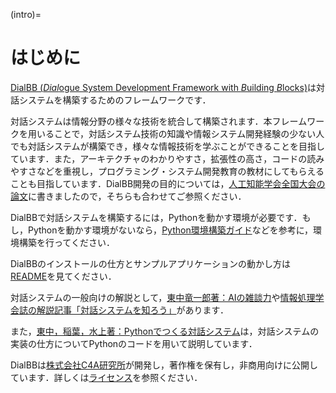 (intro)=
# はじめに

[DialBB (*Dial*ogue System Development Framework with *B*uilding *B*locks)](https://github.com/c4a-ri/dialbb)は対話システムを構築するためのフレームワークです．

対話システムは情報分野の様々な技術を統合して構築されます．本フレームワークを用いることで，対話システム技術の知識や情報システム開発経験の少ない人でも対話システムが構築でき，様々な情報技術を学ぶことができることを目指しています．また，アーキテクチャのわかりやすさ，拡張性の高さ，コードの読みやすさなどを重視し，プログラミング・システム開発教育の教材にしてもらえることも目指しています．DialBB開発の目的については，[人工知能学会全国大会の論文](https://www.jstage.jst.go.jp/article/pjsai/JSAI2023/0/JSAI2023_4A2GS604/_article/-char/ja/)に書きましたので，そちらも合わせてご参照ください．

DialBBで対話システムを構築するには，Pythonを動かす環境が必要です．もし，Pythonを動かす環境がないなら，[Python環境構築ガイド](https://www.python.jp/install/install.html)などを参考に，環境構築を行ってください．

DialBBのインストールの仕方とサンプルアプリケーションの動かし方は[README](https://github.com/c4a-ri/README-ja.md)を見てください．

対話システムの一般向けの解説として，[東中竜一郎著：AIの雑談力](https://www.kadokawa.co.jp/product/321902000134/)や[情報処理学会誌の解説記事「対話システムを知ろう」](https://www.c4a.jp/wp-content/uploads/2021/09/%E6%83%85%E5%A0%B1%E5%87%A6%E7%90%86-2021-10-%E5%AF%BE%E8%A9%B1%E3%82%B7%E3%82%B9%E3%83%86%E3%83%A0%E3%82%92%E7%9F%A5%E3%82%8D%E3%81%86.pdf)があります．

また，[東中，稲葉，水上著：Pythonでつくる対話システム](https://www.amazon.co.jp/Python%E3%81%A7%E3%81%A4%E3%81%8F%E3%82%8B%E5%AF%BE%E8%A9%B1%E3%82%B7%E3%82%B9%E3%83%86%E3%83%A0-%E6%9D%B1%E4%B8%AD-%E7%AB%9C%E4%B8%80%E9%83%8E/dp/4274224791)は，対話システムの実装の仕方についてPythonのコードを用いて説明しています．

DialBBは[株式会社C4A研究所](https://www.c4a.jp)が開発し，著作権を保有し，非商用向けに公開しています．詳しくは[ライセンス](https://github.com/c4a-ri/LICENSE)を参照ください．
